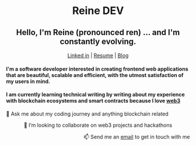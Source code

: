 <h1 align="center">Reine DEV </h1>

<h2 align="center"> Hello, I'm Reine (pronounced ren) ... and I'm constantly evolving. </h2>

<p align="center">
  <a href="https://www.linkedin.com/in/toyosi-odukale/">Linked in</a> |
  <a href="https://docs.google.com/document/d/1Zc6xEBA_4iDQ3knx_W0KThBQC0QKcSlg/edit?usp=sharing&ouid=116893098797010002643&rtpof=true&sd=true">Resume</a> |
  <a href="https://reine.hashnode.dev/" >Blog</a>
</p>

<h4 align="block"> I'm a software developer interested in creating frontend web applications that are beautiful, scalable and efficient, with the utmost satisfaction of my users in mind. </h4>  
 <h4 align="block"> I am currently learning technical writing by writing about my experience with blockchain ecosystems and smart contracts because I love <a href="https://reine.hashnode.dev/what-is-web3-an-introduction-to-the-decentralized-web">web3</a>  </h4>



<p align="left"> 💬 Ask me about my coding journey and anything blockchain related </p>
<p align="center"> 👯 I’m looking to collaborate on web3 projects and hackathons </p>
<p align="right"> 📫 Send me an <a href="mailto:reinetoyosii@gmail.com">email</a> to get in touch with me  </p>







<!---
Rei-ne/Rei-ne is a ✨ special ✨ repository because its `README.md` (this file) appears on your GitHub profile.
You can click the Preview link to take a look at your changes.
--->
